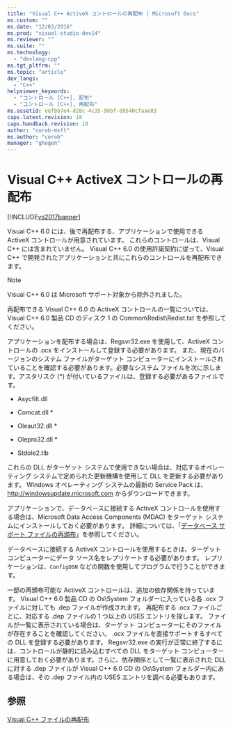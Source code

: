 ```yaml
---
title: "Visual C++ ActiveX コントロールの再配布 | Microsoft Docs"
ms.custom: ""
ms.date: "12/03/2016"
ms.prod: "visual-studio-dev14"
ms.reviewer: ""
ms.suite: ""
ms.technology: 
  - "devlang-cpp"
ms.tgt_pltfrm: ""
ms.topic: "article"
dev_langs: 
  - "C++"
helpviewer_keywords: 
  - "コントロール [C++], 配布"
  - "コントロール [C++], 再配布"
ms.assetid: eefbb7e4-d28c-4c35-98bf-d9540cfaae83
caps.latest.revision: 18
caps.handback.revision: 18
author: "corob-msft"
ms.author: "corob"
manager: "ghogen"
---
```

# Visual C++ ActiveX コントロールの再配布
[!INCLUDE[vs2017banner](../assembler/inline/includes/vs2017banner.md)]

Visual C\+\+ 6.0 には、後で再配布する、アプリケーションで使用できる ActiveX コントロールが用意されています。  これらのコントロールは、Visual C\+\+ には含まれていません。  Visual C\+\+ 6.0 の使用許諾契約に従って、Visual C\+\+ で開発されたアプリケーションと共にこれらのコントロールを再配布できます。  
  
> [!NOTE]
>  Visual C\+\+ 6.0 は Microsoft サポート対象から除外されました。  
  
 再配布できる Visual C\+\+ 6.0 の ActiveX コントロールの一覧については、Visual C\+\+ 6.0 製品 CD のディスク 1 の Common\\Redist\\Redist.txt を参照してください。  
  
 アプリケーションを配布する場合は、Regsvr32.exe を使用して、ActiveX コントロールの .ocx をインストールして登録する必要があります。  また、現在のバージョンのシステム ファイルがターゲット コンピューターにインストールされていることを確認する必要があります。必要なシステム ファイルを次に示します。アスタリスク \(\*\) が付いているファイルは、登録する必要があるファイルです。  
  
-   Asycfilt.dll  
  
-   Comcat.dll \*  
  
-   Oleaut32.dll \*  
  
-   Olepro32.dll \*  
  
-   Stdole2.tlb  
  
 これらの DLL がターゲット システムで使用できない場合は、対応するオペレーティング システムで定められた更新機構を使用して DLL を更新する必要があります。  Windows オペレーティング システムの最新の Service Pack は、[http:\/\/windowsupdate.microsoft.com](http://windowsupdate.microsoft.com) からダウンロードできます。  
  
 アプリケーションで、データベースに接続する ActiveX コントロールを使用する場合は、Microsoft Data Access Components \(MDAC\) をターゲット システムにインストールしておく必要があります。  詳細については、「[データベース サポート ファイルの再頒布](../ide/redistributing-database-support-files.md)」を参照してください。  
  
 データベースに接続する ActiveX コントロールを使用するときは、ターゲット コンピューターにデータ ソース名をレプリケートする必要があります。  レプリケーションは、`ConfigDSN` などの関数を使用してプログラムで行うことができます。  
  
 一部の再頒布可能な ActiveX コントロールは、追加の依存関係を持っています。  Visual C\+\+ 6.0 製品 CD の Os\\System フォルダーに入っている各 .ocx ファイルに対しても .dep ファイルが作成されます。  再配布する .ocx ファイルごとに、対応する .dep ファイルの 1 つ以上の USES エントリを探します。  ファイルが一覧に表示されている場合は、ターゲット コンピューターにそのファイルが存在することを確認してください。  .ocx ファイルを直接サポートするすべての DLL を登録する必要があります。  Regsvr32.exe の実行が正常に終了するには、コントロールが静的に読み込むすべての DLL をターゲット コンピューターに用意しておく必要があります。さらに、依存関係として一覧に表示された DLL に対する .dep ファイルが Visual C\+\+ 6.0 CD の Os\\System フォルダー内にある場合は、その .dep ファイル内の USES エントリを調べる必要もあります。  
  
## 参照  
 [Visual C\+\+ ファイルの再配布](../Topic/Redistributing%20Visual%20C++%20Files.md)